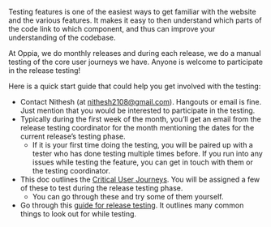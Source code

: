 Testing features is one of the easiest ways to get familiar with the website and the various features. It makes it easy to then understand which parts of the code link to which component, and thus can improve your understanding of the codebase.

At Oppia, we do monthly releases and during each release, we do a manual testing of the core user journeys we have. Anyone is welcome to participate in the release testing!

Here is a quick start guide that could help you get involved with the testing:
- Contact Nithesh (at nithesh2108@gmail.com). Hangouts or email is fine. Just mention that you would be interested to participate in the testing.
- Typically during the first week of the month, you’ll get an email from the release testing coordinator for the month mentioning the dates for the current release’s testing phase.
    - If it is your first time doing the testing, you will be paired up with a tester who has done testing multiple times before. If you run into any issues while testing the feature, you can get in touch with them or the testing coordinator. 
- This doc outlines the [Critical User Journeys](https://docs.google.com/document/d/1s3MG2MVh_7m7B0wIlZb7sAcoyUdY0zq7a1JEFtwYBjI/edit#heading=h.gs2e2lh85so7). You will be assigned a few of these to test during the release testing phase.
    - You can go through these and try some of them yourself.
- Go through this [guide for release testing](https://github.com/oppia/oppia/wiki/Guide-for-release-testing). It outlines many common things to look out for while testing.
